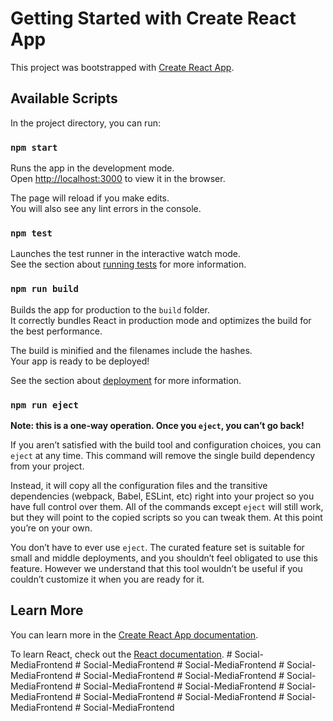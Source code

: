 # Getting Started with Create React App

This project was bootstrapped with [Create React App](https://github.com/facebook/create-react-app).

## Available Scripts

In the project directory, you can run:

### `npm start`

Runs the app in the development mode.\
Open [http://localhost:3000](http://localhost:3000) to view it in the browser.

The page will reload if you make edits.\
You will also see any lint errors in the console.

### `npm test`

Launches the test runner in the interactive watch mode.\
See the section about [running tests](https://facebook.github.io/create-react-app/docs/running-tests) for more information.

### `npm run build`

Builds the app for production to the `build` folder.\
It correctly bundles React in production mode and optimizes the build for the best performance.

The build is minified and the filenames include the hashes.\
Your app is ready to be deployed!

See the section about [deployment](https://facebook.github.io/create-react-app/docs/deployment) for more information.

### `npm run eject`

**Note: this is a one-way operation. Once you `eject`, you can’t go back!**

If you aren’t satisfied with the build tool and configuration choices, you can `eject` at any time. This command will remove the single build dependency from your project.

Instead, it will copy all the configuration files and the transitive dependencies (webpack, Babel, ESLint, etc) right into your project so you have full control over them. All of the commands except `eject` will still work, but they will point to the copied scripts so you can tweak them. At this point you’re on your own.

You don’t have to ever use `eject`. The curated feature set is suitable for small and middle deployments, and you shouldn’t feel obligated to use this feature. However we understand that this tool wouldn’t be useful if you couldn’t customize it when you are ready for it.

## Learn More

You can learn more in the [Create React App documentation](https://facebook.github.io/create-react-app/docs/getting-started).

To learn React, check out the [React documentation](https://reactjs.org/).
#   S o c i a l - M e d i a F r o n t e n d  
 #   S o c i a l - M e d i a F r o n t e n d  
 #   S o c i a l - M e d i a F r o n t e n d  
 #   S o c i a l - M e d i a F r o n t e n d  
 #   S o c i a l - M e d i a F r o n t e n d  
 #   S o c i a l - M e d i a F r o n t e n d  
 #   S o c i a l - M e d i a F r o n t e n d  
 #   S o c i a l - M e d i a F r o n t e n d  
 #   S o c i a l - M e d i a F r o n t e n d  
 #   S o c i a l - M e d i a F r o n t e n d  
 #   S o c i a l - M e d i a F r o n t e n d  
 #   S o c i a l - M e d i a F r o n t e n d  
 #   S o c i a l - M e d i a F r o n t e n d  
 #   S o c i a l - M e d i a F r o n t e n d  
 